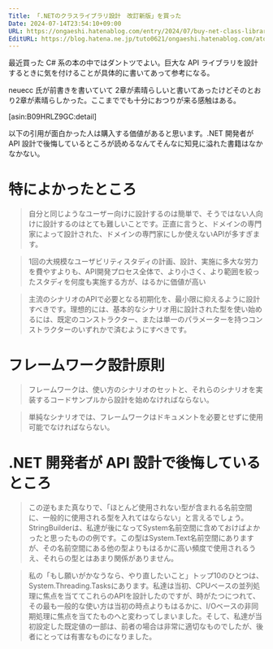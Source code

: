 ```yaml
---
Title: 「.NETのクラスライブラリ設計　改訂新版」を買った
Date: 2024-07-14T23:54:10+09:00
URL: https://ongaeshi.hatenablog.com/entry/2024/07/buy-net-class-library-design-book
EditURL: https://blog.hatena.ne.jp/tuto0621/ongaeshi.hatenablog.com/atom/entry/6801883189121932680
---
```


最近買った C# 系の本の中ではダントツでよい。巨大な API ライブラリを設計するときに気を付けることが具体的に書いてあって参考になる。

neuecc 氏が前書きを書いていて 2章が素晴らしいと書いてあったけどそのとおり2章が素晴らしかった。ここまででも十分におつりが来る感触はある。

[asin:B09HRLZ9GC:detail]

以下の引用が面白かった人は購入する価値があると思います。.NET 開発者が API 設計で後悔しているところが読めるなんてそんなに知見に溢れた書籍はなかなかない。

# 特によかったところ

> 自分と同じようなユーザー向けに設計するのは簡単で、そうではない人向けに設計するのはとても難しいことです。正直に言うと、ドメインの専門家によって設計された、ドメインの専門家にしか使えないAPIが多すぎます。


> 1回の大規模なユーザビリティスタディの計画、設計、実施に多大な労力を費やすよりも、API開発プロセス全体で、より小さく、より範囲を絞ったスタディを何度も実施する方が、はるかに価値が高い


> 主流のシナリオのAPIで必要となる初期化を、最小限に抑えるように設計すべきです。理想的には、基本的なシナリオ用に設計された型を使い始めるには、既定のコンストラクター、または単一のパラメーターを持つコンストラクターのいずれかで済むようにすべきです。

# フレームワーク設計原則

> フレームワークは、使い方のシナリオのセットと、それらのシナリオを実装するコードサンプルから設計を始めなければならない。


> 単純なシナリオでは、フレームワークはドキュメントを必要とせずに使用可能でなければならない。

# .NET 開発者が API 設計で後悔しているところ

> この逆もまた真なりで、「ほとんど使用されない型が含まれる名前空間に、一般的に使用される型を入れてはならない」と言えるでしょう。StringBuilderは、私達が後になってSystem名前空間に含めておけばよかったと思ったものの例です。この型はSystem.Text名前空間にありますが、その名前空間にある他の型よりもはるかに高い頻度で使用されるうえ、それらの型とはあまり関係がありません。


> 私の「もし願いがかなうなら、やり直したいこと」トップ10のひとつは、System.Threading.Tasksにあります。私達は当初、CPUベースの並列処理に焦点を当ててこれらのAPIを設計したのですが、時がたつにつれて、その最も一般的な使い方は当初の時点よりもはるかに、I/Oベースの非同期処理に焦点を当てたものへと変わってしまいました。そして、私達が当初設定した既定値の一部は、前者の場合は非常に適切なものでしたが、後者にとっては有害なものになりました。



